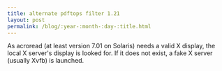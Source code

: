 ```yaml
---
title: alternate pdftops filter 1.21
layout: post
permalink: /blog/:year-:month-:day-:title.html
---
```


As acroread (at least version 7.01 on Solaris) needs a valid X display,
the local X server's display is looked for. If it does not exist,
a fake X server (usually Xvfb) is launched.
